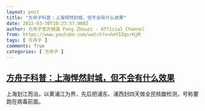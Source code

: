 ```yaml
---
layout: post
title: "方舟子科普：上海悍然封城，但不会有什么效果"
date: 2022-03-30T10:23:57.000Z
author: 方舟子官方频道 Fang Zhouzi - Official Channel
from: https://www.youtube.com/watch?v=heYIZqsrHjM
tags: [ 方舟子 ]
comments: True
categories: [ 方舟子 ]
---
```

<!--1648635837000-->
[方舟子科普：上海悍然封城，但不会有什么效果](https://www.youtube.com/watch?v=heYIZqsrHjM)
------

<div>
上海划江而治，以黄浦江为界，先后把浦东、浦西封四天做全民核酸检测，号称要跑在病毒前面。
</div>
